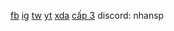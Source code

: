 [fb](https://www.facebook.com/speedbreaker2024) [ig](https://www.instagram.com/nhansp._) [tw](https://twitter.com/nhansp1) [yt](https://www.youtube.com/channel/UCM-0_zitCtRqJ0BbLrzDGIw) [xda](https://forum.xda-developers.com/m/nhansp.12373061/) [cấp 3](https://c.tmath.vn/user/trantrungnhan)
discord: nhansp

<!--
**nhansp/nhansp** is a ✨ _special_ ✨ repository because its `README.md` (this file) appears on your GitHub profile.

Here are some ideas to get you started:

- 🔭 I’m currently working on ...
- 🌱 I’m currently learning ...
- 👯 I’m looking to collaborate on ...
- 🤔 I’m looking for help with ...
- 💬 Ask me about ...
- 📫 How to reach me: ...
- 😄 Pronouns: ...
- ⚡ Fun fact: ...
-->
